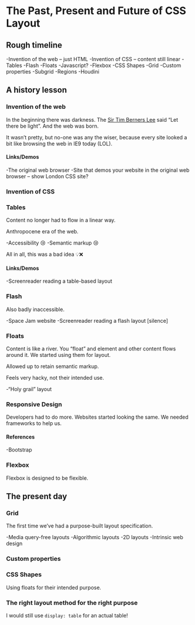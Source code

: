 # The Past, Present and Future of CSS Layout

## Rough timeline

-Invention of the web – just HTML
-Invention of CSS – content still linear
-Tables
-Flash
-Floats
-Javascript?
-Flexbox
-CSS Shapes
-Grid
-Custom properties
-Subgrid
-Regions
-Houdini

## A history lesson

### Invention of the web

In the beginning there was darkness. The [Sir Tim Berners Lee]() said “Let there be light”. And the web was born.

It wasn’t pretty, but no-one was any the wiser, because every site looked a bit like browsing the web in IE9 today (LOL).

#### Links/Demos

-The original web browser
-Site that demos your website in the original web browser – show London CSS site?

### Invention of CSS

### Tables

Content no longer had to flow in a linear way.

Anthropocene era of the web.

-Accessibility 😢
-Semantic markup 😢

All in all, this was a bad idea 💡❌

#### Links/Demos

-Screenreader reading a table-based layout

### Flash

Also badly inaccessible.

-Space Jam website
-Screenreader reading a flash layout [silence]

### Floats

Content is like a river. You “float” and element and other content flows around it. We started using them for layout.

Allowed up to retain semantic markup.

Feels very hacky, not their intended use.

-“Holy grail” layout

### Responsive Design

Developers had to do more. Websites started looking the same. We needed frameworks to help us.

#### References

-Bootstrap

### Flexbox

Flexbox is designed to be flexible.

## The present day

### Grid

The first time we’ve had a purpose-built layout specification.

-Media query-free layouts
-Algorithmic layouts
-2D layouts
-Intrinsic web design

### Custom properties

### CSS Shapes

Using floats for their intended purpose.

### The right layout method for the right purpose

I would still use `display: table` for an actual table!
